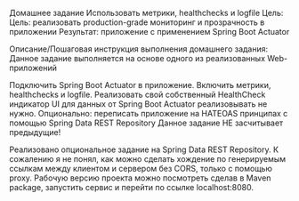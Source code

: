 Домашнее задание
Использовать метрики, healthchecks и logfile
Цель:
Цель: реализовать production-grade мониторинг и прозрачность в приложении
Результат: приложение с применением Spring Boot Actuator

Описание/Пошаговая инструкция выполнения домашнего задания:
Данное задание выполняется на основе одного из реализованных Web-приложений

Подключить Spring Boot Actuator в приложение.
Включить метрики, healthchecks и logfile.
Реализовать свой собственный HealthCheck индикатор
UI для данных от Spring Boot Actuator реализовывать не нужно.
Опционально: переписать приложение на HATEOAS принципах с помощью Spring Data REST Repository
Данное задание НЕ засчитывает предыдущие!

Реализовано опциональное задание на Spring Data REST Repository.
К сожалению я не понял, как можно сделать хождение по генерируемым ссылкам между клиентом и сервером без CORS,
только с помощью proxy.
Рабочую версию проекта можно посмотреть сделав в Maven package, запустить сервис и перейти по ссылке localhost:8080.